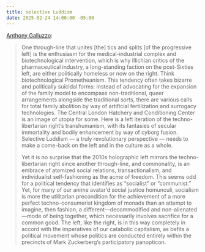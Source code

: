 ```yaml
---
title: selective Luddism
date: 2025-02-24 14:00:00 -05:00
---
```


[Anthony Galluzzo](https://substack.com/home/post/p-156883406):

>One through-line that unites [the] tics and splits [of the progressive left] is the enthusiasm for the medical-industrial complex and biotechnological intervention, which is why Illichian critics of the pharmaceutical industry, a long-standing faction on the post-Sixties left, are either politically homeless or now on the right. Think biotechnological Prometheanism. This tendency often takes bizarre and politically suicidal forms: instead of advocating for the expansion of the family model to encompass non-traditional, queer arrangements alongside the traditional sorts, there are various calls for total family abolition by way of artificial fertilization and surrogacy technologies. The Central London Hatchery and Conditioning Center is an image of utopia for some. Here is a left iteration of the techno-libertarian right’s transhumanism, with its fantasies of secular immortality and bodily enhancement by way of cyborg fusion. Selective Luddism — a truly revolutionary perspective — needs to make a come-back on the left and in the culture as a whole.
>
>Yet it is no surprise that the 2010s holographic left mirrors the techno-libertarian right since another through-line, and commonality, is an embrace of atomized social relations, transactionalism, and individualist self-fashioning as the acme of freedom. This seems odd for a political tendency that identifies as “socialist” or “communist.” Yet, for many of our anime avatar’d social justice homunculi, socialism is more the utilitarian precondition for the achievement of a more perfect techno-consumerist kingdom of monads than an attempt to imagine, then fashion, a different—decommodified and non-alienated—mode of being together, which necessarily involves sacrifice for a common good. The left, like the right, is in this way completely in accord with the imperatives of our catabolic capitalism, as befits a political movement whose politics are conducted entirely within the precincts of Mark Zuckerberg’s participatory panopticon.